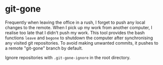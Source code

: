 # git-gone
Frequently when leaving the office in a rush, I forget to push any local changes to the remote. When I pick up my work from another computer, I realise too late that I didn't push my work. This tool provides the bash functions `leave` and `begone` to shutdown the computer after synchronising any visited git repositories. To avoid making unwanted commits, it pushes to a remote "git-gone" branch by default.

Ignore repositories with `.git-gone-ignore` in the root directory.
